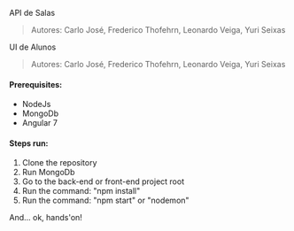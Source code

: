  API de Salas
> Autores: Carlo José, Frederico Thofehrn, Leonardo Veiga, Yuri Seixas 

UI de Alunos
> Autores: Carlo José, Frederico Thofehrn, Leonardo Veiga, Yuri Seixas 

<h4>Prerequisites:</h4>

* NodeJs  
* MongoDb
* Angular 7

<h4>Steps run:</h4>

1. Clone the repository
2. Run MongoDb
3. Go to the back-end or front-end project root
4. Run the command: "npm install"
5. Run the command: "npm start" or "nodemon"

And... ok, hands'on!
